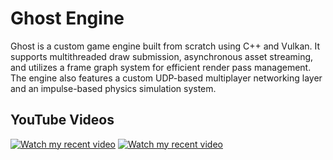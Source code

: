 # Ghost Engine

Ghost is a custom game engine built from scratch using C++ and Vulkan. It supports multithreaded draw submission, asynchronous asset streaming, and utilizes a frame graph system for efficient render pass management. The engine also features a custom UDP-based multiplayer networking layer and an impulse-based physics simulation system.

## YouTube Videos
[![Watch my recent video](https://github.com/user-attachments/assets/8d41dd2a-a300-42da-beaf-d41fda5eccab)](https://www.youtube.com/watch?v=YTnyMrknYvQ)
[![Watch my recent video](https://github.com/user-attachments/assets/c80a4594-3007-4cc5-a573-7e0108b0582e)](https://www.youtube.com/watch?v=0siSgmZTg-s)
